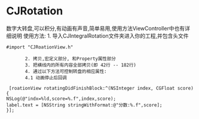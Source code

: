 # CJRotation
数字大转盘,可以积分,有动画有声音,简单易用,使用方法ViewController中也有详细说明
 使用方法: 1. 导入CJIntegralRotation文件夹进入你的工程,并包含头文件
 ```objc
 #import "CJRoationView.h"
 ```
           2. 拷贝,宏定义部分, 和Property属性部分
           3. 把横线内的所有内容全部拷贝(即 42行 -- 182行)
           4. 通过以下方法可控制转盘的相应属性:
           4.1 动画停止后回调
  ```objc
   [roationView rotatingDidFinishBlock:^(NSInteger index, CGFloat score) {
 NSLog(@"indx=%ld,score=%.f",index,score);
 label.text = [NSString stringWithFormat:@"分数:%.f",score];
 }];
  ```

